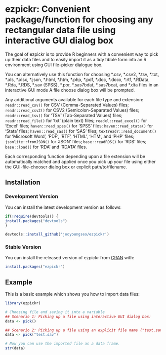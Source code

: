 
# ezpickr: Convenient package/function for choosing any rectangular data file using interactive GUI dialog box

The goal of ezpickr is to provide R beginners with a convenient way to
pick up their data files and to easily import it as a tidy tibble form
into an R environment using GUI file-picker dialogue box.

You can alternatively use this function for choosing *.csv, *.csv2,
*.tsv, *.txt, *.xls, *.xlsx, *.json, *.html, *.htm, *.php, *.pdf, *.doc,
*.docx, *.rtf, *.RData, *.Rda, *.RDS, *.sav (SPSS), *.por, *.sas7bdat,
*.sas7bcat, and *.dta files in an interactive GUI mode A file choose
dialog box will be prompted.

Any additional arguments available for each file type and extension:
`readr::read_csv()` for CSV (Comma-Separated Values) files;
`readr::read_csv2()` for CSV2 (Semicolon-Separated Values) files;
`readr::read_tsv()` for ‘TSV’ (Tab-Separated Values) files;
`readr::read_file()` for ‘txt’ (plain text) files;
`readxl::read_excel()` for ‘Excel’ files; `haven::read_spss()` for
‘SPSS’ files; `haven::read_stata()` for ‘Stata’ files;
`haven::read_sas()` for ‘SAS’ files; `textreadr::read_document()` for
‘Microsoft Word’, ‘PDF’, ‘RTF’, ‘HTML’, ‘HTM’, and ‘PHP’ files;
`jsonlite::fromJSON()` for ‘JSON’ files; `base::readRDS()` for ‘RDS’
files; `base::load()` for ‘RDA’ and ‘RDATA’ files.

Each corresponding function depending upon a file extension will be
automatically matched and applied once you pick up your file using
either the GUI-file-chooser dialog box or explicit path/to/filename.

## Installation

### Development Version

You can install the latest development version as follows:

``` r
if(!require(devtools)) {
install.packages("devtools")
}

devtools::install_github('jooyoungseo/ezpickr')
```

### Stable Version

You can install the released version of ezpickr from
[CRAN](https://CRAN.R-project.org) with:

``` r
install.packages("ezpickr")
```

## Example

This is a basic example which shows you how to import data files:

``` r
library(ezpickr)

# Choosing file and saving it into a variable
## Scenario 1: Picking up a file using interactive GUI dialog box:
data <- pick()

## Scenario 2: Picking up a file using an explicit file name ("test.sav" in the example below; however, you can feed other files through this function such as *.SAS, *.DTA, *.csv, *.csv2, *.tsv, *.xlsx, *.txt, *.html, webpage URL containing table, *.json, *.Rda, *.Rdata, and more):
data <- pick("test.sav")

# Now you can use the imported file as a data frame.
str(data)
```
